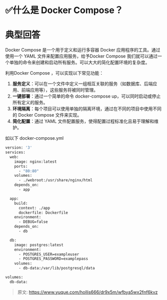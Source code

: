 # ✅什么是 Docker Compose？


# 典型回答

Docker Compose 是一个用于定义和运行多容器 Docker 应用程序的工具。通过使用一个 YAML 文件来配置应用服务，给予Docker Compose 我们就可以通过一个单独的命令来创建和启动所有服务。可以大大的简化配置环境的复杂度。

利用Docker Compose ，可以实现以下常见功能：

1. **服务定义**：可以在一个文件中定义一组相互关联的服务（如数据库、后端应用、前端应用等），这些服务将被同时管理。
2. **一键部署**：通过一个简单的命令 docker-compose up，可以同时启动或停止所有定义的服务。
3. **环境隔离**：每个项目可以使用单独的隔离环境，通过在不同的项目中使用不同的 Docker Compose 文件来实现。
4. **简化配置**：通过 YAML 文件配置服务，使得配置过程标准化且易于理解和维护。

如以下 docker-compose.yml

```dockerfile
version: '3'
services:
  web:
    image: nginx:latest
    ports:
      - "80:80"
    volumes:
      - ./webroot:/usr/share/nginx/html
    depends_on:
      - app

  app:
    build:
      context: ./app
      dockerfile: Dockerfile
    environment:
      - DEBUG=false
    depends_on:
      - db

  db:
    image: postgres:latest
    environment:
      - POSTGRES_USER=exampleuser
      - POSTGRES_PASSWORD=examplepass
    volumes:
      - db-data:/var/lib/postgresql/data

volumes:
  db-data:
```


> 原文: <https://www.yuque.com/hollis666/dr9x5m/wfbya5wx2fnf6kvz>